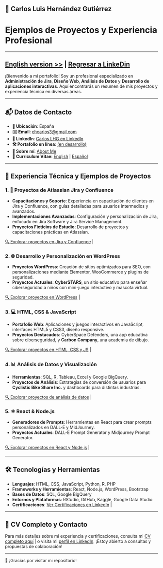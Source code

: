 ## 🚀 Carlos Luis Hernández Gutiérrez
# Ejemplos de Proyectos y Experiencia Profesional
---
[English version >>](./) | [Regresar a  LinkeDin](https://www.linkedin.com/in/carloslhg)
---

¡Bienvenido a mi portafolio! Soy un profesional especializado en **Administración de Jira**, **Diseño Web**, **Análisis de Datos** y **Desarrollo de aplicaciones interactivas**. Aquí encontrarás un resumen de mis proyectos y experiencia técnica en diversas áreas.

---

## 📬 Datos de Contacto

- **📍 Ubicación**: España
- **✉️ Email**: chcarlos3@gmail.com
- **🔗 LinkedIn**: [Carlos LHG en LinkedIn](https://www.linkedin.com/in/carloslhg)
- **🛠️ Portafolio en línea**: [(en desarrollo)](#)
- **👤 Sobre mí**: [About Me](./About)
- **👤 Curriculum Vitae**: [English](./About/CV/README.md) |  [Español](./About/CV/CV-es.md)

---

## 💼 Experiencia Técnica y Ejemplos de Proyectos

### 1. **📝 Proyectos de Atlassian Jira y Confluence**
   - **Capacitaciones y Soporte**: Experiencia en capacitación de clientes en Jira y Confluence, con guías detalladas para usuarios intermedios y avanzados.
   - **Implementaciones Avanzadas**: Configuración y personalización de Jira, enfocado en Jira Software y Jira Service Management.
   - **Proyectos Ficticios de Estudio**: Desarrollo de proyectos y capacitaciones prácticas en Atlassian.

   [🔍 Explorar proyectos en Jira y Confluence](./Atlassian) |

### 2. **🌐 Desarrollo y Personalización en WordPress**
   - **Proyectos WordPress**: Creación de sitios optimizados para SEO, con personalizaciones mediante Elementor, WooCommerce y plugins de seguridad.
   - **Proyectos Actuales**: **CyberSTARS**, un sitio educativo para enseñar ciberseguridad a niños con mini-juego interactivo y mascota virtual.

   [🔍 Explorar proyectos en WordPress](./WordPress%20Development) |

### 3. **💻 HTML, CSS & JavaScript**
   - **Portafolio Web**: Aplicaciones y juegos interactivos en JavaScript, interfaces HTML5 y CSS3, diseño responsive.
   - **Proyectos Destacados**: CyberSpace Defenders, una app educativa sobre ciberseguridad, y **Carbon Company**, una academia de dibujo.

   [🔍 Explorar proyectos en HTML, CSS y JS](./HTML%20CSS%20&%20JS%20Projects) |

### 4. **📊 Análisis de Datos y Visualización**
   - **Herramientas**: SQL, R, Tableau, Excel y Google BigQuery.
   - **Proyectos de Análisis**: Estrategias de conversión de usuarios para **Cyclistic Bike Share Inc.** y dashboards para distintas industrias.

   [🔍 Explorar proyectos de análisis de datos](./Data%20Analysis%20Projects) |

### 5. **⚛️ React & Node.js**
   - **Generadores de Prompts**: Herramientas en React para crear prompts personalizados en DALL-E y MidJourney.
   - **Proyectos Actuales**: DALL-E Prompt Generator y Midjourney Prompt Generator.

   [🔍 Explorar proyectos en React y Node.js](./React%20&%20Node.js%20Projects) |

---

## 🛠️ Tecnologías y Herramientas

- **Lenguajes**: HTML, CSS, JavaScript, Python, R, PHP
- **Frameworks y Herramientas**: React, Node.js, WordPress, Bootstrap
- **Bases de Datos**: SQL, Google BigQuery
- **Entornos y Plataformas**: RStudio, GitHub, Kaggle, Google Data Studio
- **Certificaciones**: [Ver Certificaciones en LinkedIn](https://www.linkedin.com/in/carloslhg) |

---

## 📄 CV Completo y Contacto

Para más detalles sobre mi experiencia y certificaciones, consulta mi [CV completo aquí](./About/CV/) | o visita mi [perfil en LinkedIn](https://www.linkedin.com/in/carloslhg). ¡Estoy abierto a consultas y propuestas de colaboración!

---

🙏 ¡Gracias por visitar mi repositorio!
